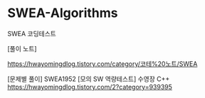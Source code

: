 # SWEA-Algorithms
SWEA 코딩테스트


[풀이 노트]

https://hwayomingdlog.tistory.com/category/코테%20노트/SWEA


[문제별 풀이]
SWEA1952 [모의 SW 역량테스트] 수영장 C++
https://hwayomingdlog.tistory.com/2?category=939395
